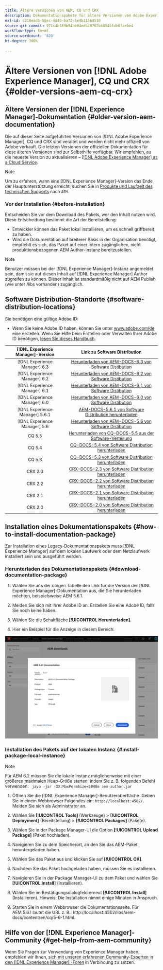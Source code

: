 ```yaml
---
title: Ältere Versionen von AEM, CQ und CRX
description: Dokumentationspakete für ältere Versionen von Adobe Experience Manager, CQ und CRX.
exl-id: c210eadb-58ec-4d40-ba72-5e4b11564510
source-git-commit: 971c4b389b94be04edb48762bb8546fdb6faebe4
workflow-type: tm+mt
source-wordcount: '820'
ht-degree: 100%

---
```


# Ältere Versionen von [!DNL Adobe Experience Manager], CQ und CRX {#older-versions-aem-cq-crx}

## Ältere Versionen der [!DNL Experience Manager]-Dokumentation {#older-version-aem-documentation}

Die auf dieser Seite aufgeführten Versionen von [!DNL Adobe Experience Manager], CQ und CRX sind veraltet und werden nicht mehr offiziell von Adobe verkauft. Die letzten Versionen der offiziellen Dokumentation für diese älteren Versionen sind zur Selbsthilfe verfügbar. Wir empfehlen, au die neueste Version zu aktualisieren – [[!DNL Adobe Experience Manager] as a Cloud Service](https://experienceleague.adobe.com/docs/experience-manager-cloud-service.html?lang=de).

>[!NOTE]
>
>Um zu erfahren, wann eine [!DNL Experience Manager]-Version das Ende der Hauptunterstützung erreicht, suchen Sie in [Produkte und Laufzeit des technischen Supports](https://helpx.adobe.com/de/support/programs/eol-matrix.html) nach `AEM`.

### Vor der Installation {#before-installation}

Entscheiden Sie vor dem Download des Pakets, wer den Inhalt nutzen wird. Diese Entscheidung bestimmt die Art der Bereitstellung:

* Entwickler können das Paket lokal installieren, um es schnell griffbereit zu haben.
* Wird die Dokumentation auf breiterer Basis in der Organisation benötigt, empfiehlt es sich, das Paket auf einer intern zugänglichen, nicht produktionsbezogenen AEM Author-Instanz bereitzustellen.

>[!NOTE]
>
>Benutzer müssen bei der [!DNL Experience Manager]-Instanz angemeldet sein, damit sie auf diesen Inhalt auf [!DNL Experience Manager] Author zugreifen zu können. Dieser Inhalt ist standardmäßig nicht auf AEM Publish (wie unter /libs vorhanden) zugänglich.

## Software Distribution-Standorte {#software-distribution-locations}

Sie benötigen eine gültige Adobe ID:

* Wenn Sie keine Adobe ID haben, können Sie unter www.adobe.com/de eine erstellen.
Wenn Sie Hilfe beim Erstellen oder Verwalten Ihrer Adobe ID benötigen, [lesen Sie dieses Handbuch](https://helpx.adobe.com/de/manage-account.html).

| [!DNL Experience Manager]-Version | Link zu Software Distribution |
|:-----------:|:--------------------------------------------------:|
| [!DNL Experience Manager] 6.3 | [Herunterladen von AEM-DOCS-6.3 von Software Distibution](https://experience.adobe.com/#/downloads/content/software-distribution/en/aem.html?package=/content/software-distribution/en/details.html/content/dam/aem/public/adobe/packages/aem-docs/aem-docs-6-3.zip) |
| [!DNL Experience Manager] 6.2 | [Herunterladen von AEM-DOCS-6.2 von Software Distibution](https://experience.adobe.com/#/downloads/content/software-distribution/en/aem.html?package=/content/software-distribution/en/details.html/content/dam/aem/public/adobe/packages/aem-docs/aem-docs-6-2.zip) |
| [!DNL Experience Manager] 6.1 | [Herunterladen von AEM-DOCS-6.1 von Software Distibution](https://experience.adobe.com/#/downloads/content/software-distribution/en/aem.html?package=/content/software-distribution/en/details.html/content/dam/aem/public/adobe/packages/aem-docs/aem-docs-6-1.zip) |
| [!DNL Experience Manager] 6.0 | [Herunterladen von AEM-DOCS-6.0 von Software Distibution](https://experience.adobe.com/#/downloads/content/software-distribution/en/aem.html?package=/content/software-distribution/en/details.html/content/dam/aem/public/adobe/packages/aem-docs/aem-docs-6-0.zip) |
| [!DNL Experience Manager] 5.6.1 | [AEM-DOCS-5.6.1 von Software Distribution herunterladen](https://experience.adobe.com/#/downloads/content/software-distribution/en/aem.html?package=/content/software-distribution/en/details.html/content/dam/aem/public/adobe/packages/aem-docs/aem-docs-5-6-1.zip) |
| [!DNL Experience Manager] 5.6 | [Herunterladen von AEM-DOCS-5.6 von Software Distibution](https://experience.adobe.com/#/downloads/content/software-distribution/en/aem.html?package=/content/software-distribution/en/details.html/content/dam/aem/public/adobe/packages/aem-docs/aem-docs-5-6.zip) |
| CQ 5.5 | [Herunterladen von CQ-DOCS-5.5 aus der Software-Verteilung](https://experience.adobe.com/#/downloads/content/software-distribution/en/aem.html?package=%2Fcontent%2Fsoftware-distribution%2Fen%2Fdetails.html%2Fcontent%2Fdam%2Faem%2Fpublic%2Fadobe%2Fpackages%2Faem-docs%2Faem-docs-5-5.zip) |
| CQ 5.4 | [CQ-DOCS-5.4 von Software Distribution herunterladen](https://experience.adobe.com/#/downloads/content/software-distribution/en/aem.html?package=/content/software-distribution/en/details.html/content/dam/aem/public/adobe/packages/aem-docs/aem-docs-5-4.zip) |
| CQ 5.3 | [CQ-DOCS-5.3 von Software Distribution herunterladen](https://experience.adobe.com/#/downloads/content/software-distribution/en/aem.html?package=/content/software-distribution/en/details.html/content/dam/aem/public/adobe/packages/aem-docs/aem-docs-5-3.zip) |
| CRX 2.3 | [CRX-DOCS-2.3 von Software Distribution herunterladen](https://experience.adobe.com/#/downloads/content/software-distribution/en/aem.html?package=/content/software-distribution/en/details.html/content/dam/aem/public/adobe/packages/aem-docs/crx-docs-2-3.zip) |
| CRX 2.2 | [CRX-DOCS-2.2 von Software Distribution herunterladen](https://experience.adobe.com/#/downloads/content/software-distribution/en/aem.html?package=/content/software-distribution/en/details.html/content/dam/aem/public/adobe/packages/aem-docs/crx-docs-2-2.zip) |
| CRX 2.1 | [CRX-DOCS-2.1 von Software Distribution herunterladen](https://experience.adobe.com/#/downloads/content/software-distribution/en/aem.html?package=/content/software-distribution/en/details.html/content/dam/aem/public/adobe/packages/aem-docs/crx-docs-2-1.zip) |
| CRX 2.0 | [CRX-DOCS-2.0 von Software Distribution herunterladen](https://experience.adobe.com/#/downloads/content/software-distribution/en/aem.html?package=/content/software-distribution/en/details.html/content/dam/aem/public/adobe/packages/aem-docs/crx-docs-2-0.zip) |

## Installation eines Dokumentationspakets {#how-to-install-documentation-package}

Zur Installation eines Legacy-Dokumentationspakets muss [!DNL Experience Manager] auf dem lokalen Laufwerk oder dem Netzlaufwerk installiert sein und ausgeführt werden.

### Herunterladen des Dokumentationspakets {#download-documentation-package}

1. Wählen Sie aus der obigen Tabelle den Link für die Version der [!DNL Experience Manager]-Dokumentation aus, die Sie herunterladen möchten, beispielsweise AEM 5.6.1.

1. Melden Sie sich mit Ihrer Adobe ID an. Erstellen Sie eine Adobe ID, falls Sie noch keine haben.

1. Wählen Sie die Schaltfläche **[!UICONTROL Herunterladen]**.

1. Hier ein Beispiel für die Anzeige in diesem Bereich:

![Beispiel für Software Distribution](assets/screen_shot_2020-07-10at161922.jpg)

### Installation des Pakets auf der lokalen Instanz {#install-package-local-instance}

>[!NOTE]
>
>Für AEM 6.2 müssen Sie die lokale Instanz möglicherweise mit einer größeren maximalen Heap-Größe starten, indem Sie z. B. folgenden Befehl verwenden: ` java -jar -XX:MaxPermSize=2048m aem-author.jar`

1. Öffnen Sie die [!DNL Experience Manager]-Benutzeroberfläche. Geben Sie in einem Webbrowser Folgendes ein: `http://localhost:4502/`. Melden Sie sich als Administrator an.

1. Wählen Sie **[!UICONTROL Tools]** (Werkzeuge) > **[!UICONTROL Deployment]** (Bereitstellung) > **[!UICONTROL Packages]** (Pakete).

1. Wählen Sie in der Package Manager-UI die Option **[!UICONTROL Upload Package]** (Paket hochladen).

1. Navigieren Sie zu dem Speicherort, an den Sie das AEM-Paket heruntergeladen haben.

1. Wählen Sie das Paket aus und klicken Sie auf **[!UICONTROL OK]**.

1. Nachdem Sie das Paket hochgeladen haben, müssen Sie es installieren.

1. Navigieren Sie in der Package Manager-UI zu dem Paket und wählen Sie **[!UICONTROL Install]** (Installieren).

1. Wählen Sie im Bestätigungsdialogfeld erneut **[!UICONTROL Install]** (Installieren). Hinweis: Die Installation nimmt einige Minuten in Anspruch.

1. Starten Sie in einem Webbrowser die Dokumentationsseite. Für AEM 5.6.1 lautet die URL z. B.: http://localhost:4502/libs/aem-docs/content/en/cq/5-6-1.html.

## Hilfe von der [!DNL Experience Manager]-Community {#get-help-from-aem-community}

Wenn Sie Fragen zur Verwendung von Experience Manager haben, empfehlen wir Ihnen, [sich mit unseren erfahrenen Community-Experten in den  [!DNL Experience Manager] -Foren](https://experienceleaguecommunities.adobe.com/t5/adobe-experience-manager/ct-p/adobe-experience-manager-community) in Verbindung zu setzen.
